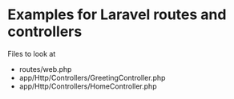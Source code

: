# Examples for Laravel routes and controllers

Files to look at
- routes/web.php
- app/Http/Controllers/GreetingController.php
- app/Http/Controllers/HomeController.php
